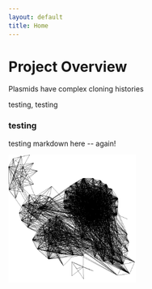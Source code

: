 ```yaml
---
layout: default
title: Home
---
```


# Project Overview

Plasmids have complex cloning histories

testing, testing

### testing
testing markdown here -- again!

<img src="images/Picture2.png" width="50%" height="50%">
